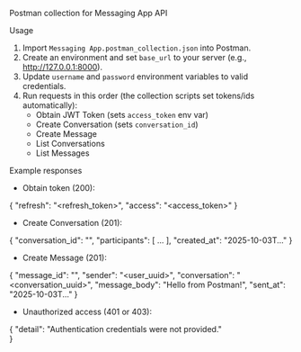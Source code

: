 Postman collection for Messaging App API

Usage

1. Import `Messaging App.postman_collection.json` into Postman.
2. Create an environment and set `base_url` to your server (e.g., http://127.0.0.1:8000).
3. Update `username` and `password` environment variables to valid credentials.
4. Run requests in this order (the collection scripts set tokens/ids automatically):
   - Obtain JWT Token (sets `access_token` env var)
   - Create Conversation (sets `conversation_id`)
   - Create Message
   - List Conversations
   - List Messages

Example responses

- Obtain token (200):

{
  "refresh": "<refresh_token>",
  "access": "<access_token>"
}

- Create Conversation (201):

{
  "conversation_id": "<uuid>",
  "participants": [ ... ],
  "created_at": "2025-10-03T..."
}

- Create Message (201):

{
  "message_id": "<uuid>",
  "sender": "<user_uuid>",
  "conversation": "<conversation_uuid>",
  "message_body": "Hello from Postman!",
  "sent_at": "2025-10-03T..."
}

- Unauthorized access (401 or 403):

{
  "detail": "Authentication credentials were not provided."  
}

